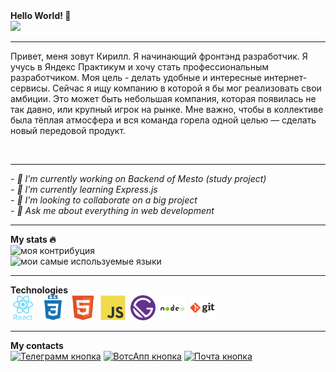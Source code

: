 <div align="left">
  <div> <b>Hello World! 👋</b></div>
  <img src="https://media.giphy.com/media/v1.Y2lkPTc5MGI3NjExNG5jNDc3YmYxMDFoYzQ1eXBiMHF1aXkzYnRqNTVsY2tleXo1aHNlNSZlcD12MV9pbnRlcm5hbF9naWZfYnlfaWQmY3Q9Zw/vzO0Vc8b2VBLi/giphy.gif" width="200"/>
  <hr/>
  <p>Привет, меня зовут Кирилл. Я начинающий фронтэнд разработчик. Я учусь в Яндекс Практикум и хочу стать профессиональным разработчиком. Моя цель - делать удобные и интересные интернет-сервисы. Cейчас я ищу компанию в которой я бы мог реализовать свои амбиции. Это может быть небольшая компания, которая появилась не так давно, или крупный игрок на рынке. Мне важно, чтобы в коллективе была тёплая атмосфера и вся команда горела одной целью — сделать новый передовой продукт.</p>
  <div><img src="https://komarev.com/ghpvc/?username=kiryxa09&style=flat-square&color=blue" alt=""/></div>
  <hr/>
  <div>
    <i>- 🔭 I’m currently working on Backend of Mesto (study project)</i>
  </div>
  <div>
    <i>- 🌱 I’m currently learning Express.js</i>
  </div>
  <div>
    <i>- 👯 I’m looking to collaborate on a big project</i>
  </div>
  <div>
    <i>- 💬 Ask me about everything in web development</i>
  </div>
  <hr/>
  <div><b>My stats	&#128293;</b></div>
  <div><img src="http://github-readme-streak-stats.herokuapp.com?user=kiryxa09" alt="моя контрибуция"/></div>
  <div><img src="https://github-readme-stats.vercel.app/api/top-langs/?username=kiryxa09&layout=compact&theme=vision-friendly-dark" alt="мои самые используемые языки"/></div>
  <hr/>
  <div><b>Technologies</b></div>
  <div>
  <img src="https://github.com/devicons/devicon/blob/master/icons/react/react-original-wordmark.svg" title="React" alt="React" width="40" height="40"/>&nbsp;
  <img src="https://github.com/devicons/devicon/blob/master/icons/css3/css3-plain-wordmark.svg"  title="CSS3" alt="CSS" width="40" height="40"/>&nbsp;
  <img src="https://github.com/devicons/devicon/blob/master/icons/html5/html5-original.svg" title="HTML5" alt="HTML" width="40" height="40"/>&nbsp;
  <img src="https://github.com/devicons/devicon/blob/master/icons/javascript/javascript-original.svg" title="JavaScript" alt="JavaScript" width="40" height="40"/>&nbsp;
  <img src="https://github.com/devicons/devicon/blob/master/icons/gatsby/gatsby-original.svg" title="Gatsby"  alt="Gatsby" width="40" height="40"/>&nbsp;
  <img src="https://github.com/devicons/devicon/blob/master/icons/nodejs/nodejs-original-wordmark.svg" title="NodeJS" alt="NodeJS" width="40" height="40"/>&nbsp;
  <img src="https://github.com/devicons/devicon/blob/master/icons/git/git-original-wordmark.svg" title="Git" **alt="Git" width="40" height="40"/>
</div>
  <hr/>
  <div><b>My contacts</b></div>
  <div>
    <a href="https://t.me/kirikland09"><img src="https://img.shields.io/badge/Telegram-blue" alt="Телеграмм кнопка"/></a>
    <a href="https://wa.me/89936289322"><img src="https://img.shields.io/badge/WhatsApp-green" alt="ВотсАпп кнопка"/></a>
    <a href="mailto:baibakovkir@yandex.ru"><img src="https://img.shields.io/badge/Mail-red" alt="Почта кнопка"/></a>
  </div>
</div>
